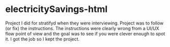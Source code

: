 # electricitySavings-html
Project I did for stratifyd when they were interviewing. Project was to follow (or fix) the instructions. The instructions were clearly wrong from a UI/UX flow point of view and the goal was to see if you were clever enough to spot it. I got the job so I kept the project.
